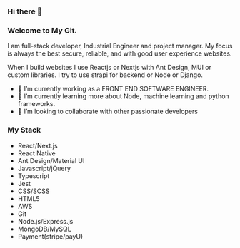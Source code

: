 ### Hi there 👋
### Welcome to My Git.

I am full-stack developer, Industrial Engineer and project manager. My focus is always the best secure, reliable, and with good user experience websites. 

When I build websites I use Reactjs or Nextjs with Ant Design, MUI or custom libraries. I try to use strapi for backend or Node or Django.

- 🔭 I’m currently working as  a FRONT END SOFTWARE ENGINEER.
- 🌱 I’m currently learning more about Node, machine learning and python frameworks.
- 👯 I’m looking to collaborate with other passionate developers

### My Stack

- React/Next.js
- React Native
- Ant Design/Material UI
- Javascript/jQuery
- Typescript
- Jest
- CSS/SCSS
- HTML5
- AWS
- Git
- Node.js/Express.js
- MongoDB/MySQL
- Payment(stripe/payU)



<!--
**Karenahv/karenahv** is a ✨ _special_ ✨ repository because its `README.md` (this file) appears on your GitHub profile.

Here are some ideas to get you started:

- 🔭 I’m currently working on ...
- 🌱 I’m currently learning ...
- 👯 I’m looking to collaborate on ...
- 🤔 I’m looking for help with ...
- 💬 Ask me about ...
- 📫 How to reach me: ...
- 😄 Pronouns: ...
- ⚡ Fun fact: ...
-->
